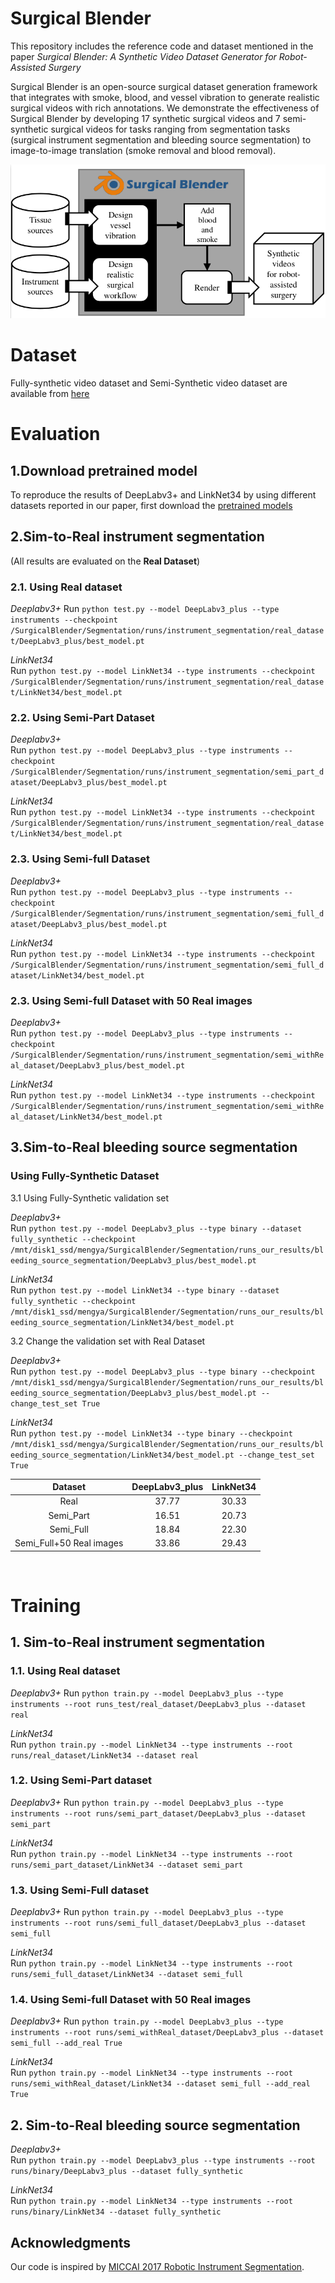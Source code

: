 # Surgical Blender
This repository includes the reference code and dataset mentioned in the paper *Surgical Blender: A Synthetic Video Dataset Generator for Robot-Assisted Surgery*

Surgical Blender is an open-source surgical dataset generation framework that integrates with smoke, blood, and vessel vibration to generate realistic surgical videos with rich annotations. We demonstrate the effectiveness of Surgical Blender by developing 17 synthetic surgical videos and 7 semi-synthetic surgical videos for tasks ranging from segmentation tasks (surgical instrument segmentation and bleeding source segmentation) to image-to-image translation (smoke removal and blood removal). 

![img](images/workflow.png)


# Dataset
Fully-synthetic video dataset and Semi-Synthetic video dataset are available from [here](https://t.ly/HTCjj)

# Evaluation
## 1.Download pretrained model
To reproduce the results of DeepLabv3+ and LinkNet34 by using different datasets reported in our paper, first download the [pretrained models](https://t.ly/TBWR) 


## 2.Sim-to-Real instrument segmentation 
(All results are evaluated on the **Real Dataset**)

### 2.1. Using Real dataset </br>
*Deeplabv3+*
Run  `python test.py --model DeepLabv3_plus --type instruments --checkpoint /SurgicalBlender/Segmentation/runs/instrument_segmentation/real_dataset/DeepLabv3_plus/best_model.pt`

*LinkNet34*  </br>
Run  `python test.py --model LinkNet34 --type instruments --checkpoint /SurgicalBlender/Segmentation/runs/instrument_segmentation/real_dataset/LinkNet34/best_model.pt`

### 2.2. Using Semi-Part Dataset  
*Deeplabv3+* </br>
Run  `python test.py --model DeepLabv3_plus --type instruments --checkpoint /SurgicalBlender/Segmentation/runs/instrument_segmentation/semi_part_dataset/DeepLabv3_plus/best_model.pt`

*LinkNet34*  </br>
Run  `python test.py --model LinkNet34 --type instruments --checkpoint /SurgicalBlender/Segmentation/runs/instrument_segmentation/real_dataset/LinkNet34/best_model.pt`

### 2.3. Using Semi-full Dataset
*Deeplabv3+* </br>
Run  `python test.py --model DeepLabv3_plus --type instruments --checkpoint /SurgicalBlender/Segmentation/runs/instrument_segmentation/semi_full_dataset/DeepLabv3_plus/best_model.pt`

*LinkNet34*  </br>
Run  `python test.py --model LinkNet34 --type instruments --checkpoint /SurgicalBlender/Segmentation/runs/instrument_segmentation/semi_full_dataset/LinkNet34/best_model.pt`

### 2.3. Using Semi-full Dataset with 50 Real images
*Deeplabv3+* </br>
Run  `python test.py --model DeepLabv3_plus --type instruments --checkpoint /SurgicalBlender/Segmentation/runs/instrument_segmentation/semi_withReal_dataset/DeepLabv3_plus/best_model.pt`

*LinkNet34*  </br>
Run  `python test.py --model LinkNet34 --type instruments --checkpoint /SurgicalBlender/Segmentation/runs/instrument_segmentation/semi_withReal_dataset/LinkNet34/best_model.pt`

## 3.Sim-to-Real bleeding source segmentation

### Using Fully-Synthetic Dataset

3.1 Using Fully-Synthetic validation set

*Deeplabv3+* </br>
Run  `python test.py --model DeepLabv3_plus --type binary --dataset fully_synthetic --checkpoint /mnt/disk1_ssd/mengya/SurgicalBlender/Segmentation/runs_our_results/bleeding_source_segmentation/DeepLabv3_plus/best_model.pt`

*LinkNet34*  </br>
Run  `python test.py --model LinkNet34 --type binary --dataset fully_synthetic --checkpoint /mnt/disk1_ssd/mengya/SurgicalBlender/Segmentation/runs_our_results/bleeding_source_segmentation/LinkNet34/best_model.pt`

3.2 Change the validation set with Real Dataset

*Deeplabv3+* </br>
Run  `python test.py --model DeepLabv3_plus --type binary --checkpoint /mnt/disk1_ssd/mengya/SurgicalBlender/Segmentation/runs_our_results/bleeding_source_segmentation/DeepLabv3_plus/best_model.pt --change_test_set True`

*LinkNet34*  </br>
Run  `python test.py --model LinkNet34 --type binary --checkpoint /mnt/disk1_ssd/mengya/SurgicalBlender/Segmentation/runs_our_results/bleeding_source_segmentation/LinkNet34/best_model.pt --change_test_set True`

|Dataset|DeepLabv3_plus|LinkNet34|
|:---:|:---:|:-----:|
|Real|37.77|30.33|
|Semi_Part|16.51|20.73|
|Semi_Full|18.84|22.30 |
|Semi_Full+50 Real images|33.86|29.43
<br>


# Training

## 1. Sim-to-Real instrument segmentation

### 1.1. Using Real dataset </br>
*Deeplabv3+*
Run  `python train.py --model DeepLabv3_plus --type instruments --root runs_test/real_dataset/DeepLabv3_plus --dataset real`

*LinkNet34*  </br>
Run  `python train.py --model LinkNet34 --type instruments --root runs/real_dataset/LinkNet34 --dataset real`

### 1.2. Using Semi-Part dataset </br>
*Deeplabv3+*
Run  `python train.py --model DeepLabv3_plus --type instruments --root runs/semi_part_dataset/DeepLabv3_plus --dataset semi_part`

*LinkNet34*  </br>
Run  `python train.py --model LinkNet34 --type instruments --root runs/semi_part_dataset/LinkNet34 --dataset semi_part`

### 1.3. Using Semi-Full dataset </br>
*Deeplabv3+*
Run  `python train.py --model DeepLabv3_plus --type instruments --root runs/semi_full_dataset/DeepLabv3_plus --dataset semi_full`

*LinkNet34*  </br>
Run  `python train.py --model LinkNet34 --type instruments --root runs/semi_full_dataset/LinkNet34 --dataset semi_full`

### 1.4. Using Semi-full Dataset with 50 Real images
*Deeplabv3+*
Run  `python train.py --model DeepLabv3_plus --type instruments --root runs/semi_withReal_dataset/DeepLabv3_plus --dataset semi_full --add_real True`

*LinkNet34*  </br>
Run  `python train.py --model LinkNet34 --type instruments --root runs/semi_withReal_dataset/LinkNet34 --dataset semi_full --add_real True`

## 2. Sim-to-Real bleeding source segmentation
*Deeplabv3+* </br>
Run `python train.py --model DeepLabv3_plus --type instruments --root runs/binary/DeepLabv3_plus --dataset fully_synthetic`

*LinkNet34*  </br>
Run `python train.py --model LinkNet34 --type instruments --root runs/binary/LinkNet34 --dataset fully_synthetic`


## Acknowledgments
Our code is inspired by [MICCAI 2017 Robotic Instrument Segmentation](https://github.com/ternaus/robot-surgery-segmentation).












